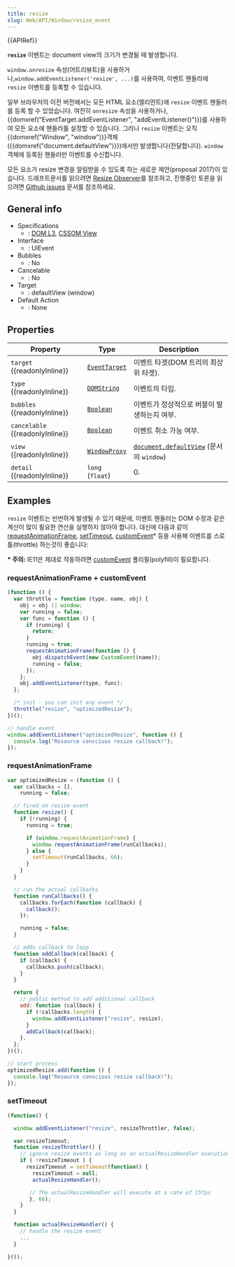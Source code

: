 ```yaml
---
title: resize
slug: Web/API/Window/resize_event
---
```


{{APIRef}}

**`resize`** 이벤트는 document view의 크기가 변경될 때 발생합니다.

`window.onresize` 속성(어트리뷰트)을 사용하거나,`window.addEventListener('resize', ...)`를 사용하여, 이벤트 핸들러에 `resize` 이벤트를 등록할 수 있습니다.

일부 브라우저의 이전 버전에서는 모든 HTML 요소(엘리먼트)에 `resize` 이벤트 핸들러를 등록 할 수 있었습니다. 여전히 `onresize` 속성을 사용하거나, {{domxref("EventTarget.addEventListener", "addEventListener()")}}를 사용하여 모든 요소에 핸들러를 설정할 수 있습니다. 그러나 `resize` 이벤트는 오직 {{domxref("Window", "window")}}객체({{domxref("document.defaultView")}})에서만 발생합니다(전달합니다). `window` 객체에 등록된 핸들러만 이벤트를 수신합니다.

모든 요소가 resize 변경을 알림받을 수 있도록 하는 새로운 제안(proposal 2017)이 있습니다. 드래프트문서를 읽으려면 [Resize Observer](https://wicg.github.io/ResizeObserver/)를 참조하고, 진행중인 토론을 읽으려면 [Github issues](https://github.com/WICG/ResizeObserver/issues) 문서를 참조하세요.

## General info

- Specifications
  - : [DOM L3](https://www.w3.org/TR/DOM-Level-3-Events/#event-type-resize), [CSSOM View](https://www.w3.org/TR/cssom-view/#resizing-viewports)
- Interface
  - : UIEvent
- Bubbles
  - : No
- Cancelable
  - : No
- Target
  - : defaultView (window)
- Default Action
  - : None

## Properties

| Property                        | Type                                          | Description                                                                       |
| ------------------------------- | --------------------------------------------- | --------------------------------------------------------------------------------- |
| `target` {{readonlyInline}}     | [`EventTarget`](/ko/docs/Web/API/EventTarget) | 이벤트 타겟(DOM 트리의 최상위 타겟).                                              |
| `type` {{readonlyInline}}       | [`DOMString`](/ko/docs/Web/JavaScript/Reference/Global_Objects/String)     | 이벤트의 타입.                                                                    |
| `bubbles` {{readonlyInline}}    | [`Boolean`](/ko/docs/Web/JavaScript/Reference/Global_Objects/Boolean)         | 이벤트가 정상적으로 버블이 발생하는지 여부.                                       |
| `cancelable` {{readonlyInline}} | [`Boolean`](/ko/docs/Web/JavaScript/Reference/Global_Objects/Boolean)         | 이벤트 취소 가능 여부.                                                            |
| `view` {{readonlyInline}}       | [`WindowProxy`](/ko/docs/Web/API/WindowProxy) | [`document.defaultView`](/ko/docs/Web/API/Document/defaultView) (문서의 `window`) |
| `detail` {{readonlyInline}}     | `long` (`float`)                              | 0.                                                                                |

## Examples

`resize` 이벤트는 빈번하게 발생될 수 있기 때문에, 이벤트 핸들러는 DOM 수정과 같은 계산이 많이 필요한 연산을 실행하지 않아야 합니다. 대신에 다음과 같이 [requestAnimationFrame](/ko/docs/Web/API/Window/requestAnimationFrame), [setTimeout](/ko/docs/Web/API/Window/setTimeout), [customEvent](/ko/docs/Web/API/CustomEvent)\* 등을 사용해 이벤트를 스로틀(throttle) 하는것이 좋습니다:

**\* 주의:** IE11은 제대로 작동하려면 [customEvent](/ko/docs/Web/API/CustomEvent/CustomEvent#polyfill) 폴리필(polyfill)이 필요합니다.

### requestAnimationFrame + customEvent

```js
(function () {
  var throttle = function (type, name, obj) {
    obj = obj || window;
    var running = false;
    var func = function () {
      if (running) {
        return;
      }
      running = true;
      requestAnimationFrame(function () {
        obj.dispatchEvent(new CustomEvent(name));
        running = false;
      });
    };
    obj.addEventListener(type, func);
  };

  /* init - you can init any event */
  throttle("resize", "optimizedResize");
})();

// handle event
window.addEventListener("optimizedResize", function () {
  console.log("Resource conscious resize callback!");
});
```

### requestAnimationFrame

```js
var optimizedResize = (function () {
  var callbacks = [],
    running = false;

  // fired on resize event
  function resize() {
    if (!running) {
      running = true;

      if (window.requestAnimationFrame) {
        window.requestAnimationFrame(runCallbacks);
      } else {
        setTimeout(runCallbacks, 66);
      }
    }
  }

  // run the actual callbacks
  function runCallbacks() {
    callbacks.forEach(function (callback) {
      callback();
    });

    running = false;
  }

  // adds callback to loop
  function addCallback(callback) {
    if (callback) {
      callbacks.push(callback);
    }
  }

  return {
    // public method to add additional callback
    add: function (callback) {
      if (!callbacks.length) {
        window.addEventListener("resize", resize);
      }
      addCallback(callback);
    },
  };
})();

// start process
optimizedResize.add(function () {
  console.log("Resource conscious resize callback!");
});
```

### setTimeout

```js
(function() {

  window.addEventListener("resize", resizeThrottler, false);

  var resizeTimeout;
  function resizeThrottler() {
    // ignore resize events as long as an actualResizeHandler execution is in the queue
    if ( !resizeTimeout ) {
      resizeTimeout = setTimeout(function() {
        resizeTimeout = null;
        actualResizeHandler();

       // The actualResizeHandler will execute at a rate of 15fps
       }, 66);
    }
  }

  function actualResizeHandler() {
    // handle the resize event
    ...
  }

}());
```
